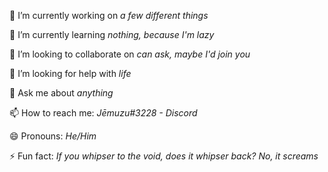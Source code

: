 🔭 I’m currently working on *a few different things*

🌱 I’m currently learning *nothing, because I'm lazy*

👯 I’m looking to collaborate on *can ask, maybe I'd join you*

🤔 I’m looking for help with *life*

💬 Ask me about *anything*

📫 How to reach me: *Jēmuzu#3228 - Discord*

😄 Pronouns: *He/Him*

⚡ Fun fact: *If you whipser to the void, does it whipser back? No, it screams*

